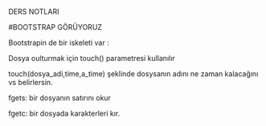 DERS NOTLARI


#BOOTSTRAP GÖRÜYORUZ

Bootstrapin de bir iskeleti var :
<div class="container">
<div class="row">
<div class="col">



Dosya oulturmak için touch() parametresi kullanılır

touch(dosya_adi,time,a_time) şeklinde dosysanın adını ne zaman kalacağını vs belirlersin. 


fgets: bir dosyanın satırını okur

fgetc: bir dosyada karakterleri kır. 

